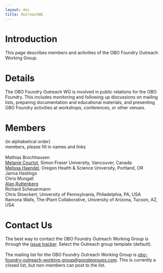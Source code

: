 ```yaml
---
layout: doc
title: OutreachWG
---
```


# Introduction #

This page describes members and activities of the OBO Foundry Outreach Working Group.


# Details #

The OBO Foundry Outreach WG is involved in public relations for the OBO Foundry. This includes monitoring and following up discussions on mailing lists, preparing documentation and educational materials, and presenting OBO Foundry activities at workshops, conferences, or other venues.

# Members #

(in alphabetical order)<br>
members, please fill in names and links<br>
<br>
Mathias Brochhausen<br>
<a href='http://purl.org/net/mcourtot'>Melanie Courtot</a>, Simon Fraser University, Vancouver, Canada<br>
<a href='http://www.ohsu.edu/xd/education/library/about/staff-directory/melissa-haendel.cfm'>Melissa Haendel</a>, Oregon Health & Science University, Portland, OR<br>
Janna Hastings<br>
Chris Mungall<br>
<a href='http://alan.ruttenbergs.com/'>Alan Ruttenberg</a><br>
Richard Scheuermann<br>
Chris Stoeckert, University of Pennsylvania, Philadelphia, PA, USA<br>
Ramona Walls, The iPlant Collaborative, University of Arizona, Tucson, AZ, USA<br>

<h1>Contact Us</h1>

The best way to contact the OBO Foundry Outreach Working Group is through the <a href='http://code.google.com/p/obo-foundry-operations-committee/issues/list'>issue tracker</a>. Select the Outreach group template (default).<br>
<br>
The mailing list for the OBO Foundry Outreach Working Group is <a href='mailto:obo-foundry-outreach-working-group@googlegroups.com'>obo-foundry-outreach-working-group@googlegroups.com</a>. This is currently a closed list, but non-members can post to the list.
